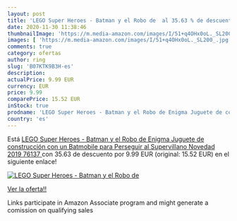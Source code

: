 ```yaml
---
layout: post
title: 'LEGO Super Heroes - Batman y el Robo de  al 35.63 % de descuento'
date: 2020-11-30 11:38:46
thumbnailImage: 'https://m.media-amazon.com/images/I/51+q4OHx0oL._SL200_.jpg'
images: [ 'https://m.media-amazon.com/images/I/51+q4OHx0oL._SL200_.jpg' ]
comments: true
category: ofertas
author: ring
slug: 'B07KTK9B3H-es'
description:
actualPrice: 9.99 EUR
currency: EUR
price: 9.99
comparePrice: 15.52 EUR
inStock: true
prodname: 'LEGO Super Heroes - Batman y el Robo de Enigma Juguete de construcción con un Batmobile para Perseguir al Supervillano  Novedad 2019  76137 '
country: 'es'
---
```


Está [LEGO Super Heroes - Batman y el Robo de Enigma Juguete de construcción con un Batmobile para Perseguir al Supervillano  Novedad 2019  76137 ](https://www.amazon.es/dp/B07KTK9B3H/?tag=tolees-21) con 35.63 de descuento por 9.99 EUR (original: 15.52 EUR) en el siguiente enlace!

[![LEGO Super Heroes - Batman y el Robo de ](https://m.media-amazon.com/images/I/51+q4OHx0oL._SL200_.jpg)](https://www.amazon.es/dp/B07KTK9B3H/?tag=tolees-21)

[Ver la oferta!!](https://www.amazon.es/dp/B07KTK9B3H/?tag=tolees-21)

Links participate in Amazon Associate program and might generate a comission on qualifying sales


